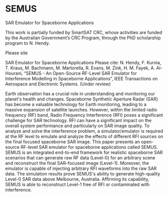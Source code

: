 # SEMUS
SAR Emulator for Spaceborne Applications


This work is partially funded by SmartSAT CRC, whose activities are funded by the Australian Government’s CRC Program, through the PhD scholarship program to N. Hendy.


Please site



SAR Emulator for Spaceborne Applications Please cite: N. Hendy, F. Kurnia, T. Kraus, M. Bachmann, M. Martorella, R. Evans, M. Zink, H. M. Fayek, A. Al-Hourani, “SEMUS - An Open-Source RF-Level SAR Emulator for Interference Modelling in Spaceborne Applications”, IEEE Transactions on Aerospace and Electronic Systems. (Under review)



Earth observation has a crucial role in understanding and monitoring our planet's health and changes. Spaceborne Synthetic Aperture Radar (SAR) has become a valuable technology for Earth monitoring, leading to a massive expansion of satellite launches. However, within the limited radio frequency (RF) band, Radio Frequency Interference (RFI) poses a significant challenge for SAR technology. RFI can have a significant impact on the overall system performance and particularly on SAR image quality. To analyze and solve the interference problem, a simulator/emulator is required at the RF level to emulate and analyze the effects of different RFI sources on the final focused spaceborne SAR image. This paper presents an open-source RF-level SAR emulator for spaceborne applications called SEMUS. SEMUS is an integrated end-to-end framework for realistic spaceborne SAR scenarios that can generate raw RF data (Level-0) for an arbitrary scene and reconstruct the final SAR-focused image (Level-1). Moreover, the emulator is capable of injecting arbitrary RFI waveforms into the raw SAR data. The simulation results prove SEMUS's ability to generate high-quality Level-0 SAR data above Melbourne, Australia. Affirming its capability, SEMUS is able to reconstruct Level-1 free of RFI or contaminated with interference.
